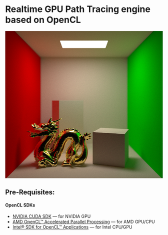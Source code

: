 # Realtime GPU Path Tracing engine based on OpenCL

![](screenshots/cornell_box_2.jpg)

## Pre-Requisites:
#### OpenCL SDKs
* [NVIDIA CUDA SDK](https://developer.nvidia.com/cuda-downloads) — for NVIDIA GPU
* [AMD OpenCL™ Accelerated Parallel Processing](http://developer.amd.com/tools-and-sdks/opencl-zone/amd-accelerated-parallel-processing-app-sdk/) — for AMD GPU/CPU
* [Intel® SDK for OpenCL™ Applications](https://software.intel.com/en-us/intel-opencl) — for Intel CPU/GPU
